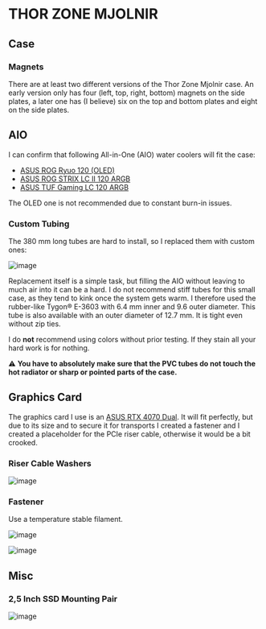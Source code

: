 # THOR ZONE MJOLNIR

## Case

### Magnets

There are at least two different versions of the Thor Zone Mjolnir case. An early version only has four (left, top, right, bottom) magnets on the side plates, a later one has (I believe) six on the top and bottom plates and eight on the side plates.

## AIO

I can confirm that following All-in-One (AIO) water coolers will fit the case:

* [ASUS ROG Ryuo 120 (OLED)](https://rog.asus.com/cooling/cpu-liquid-coolers/rog-ryuo/rog-ryuo-120-model/)
* [ASUS ROG STRIX LC II 120 ARGB](https://rog.asus.com/cooling/cpu-liquid-coolers/rog-strix-lc/rog-strix-lc-ii-120-argb-model/)
* [ASUS TUF Gaming LC 120 ARGB](https://www.asus.com/de/motherboards-components/cooling/tuf-gaming/tuf-gaming-lc-120-argb/)

The OLED one is not recommended due to constant burn-in issues.

### Custom Tubing

The 380 mm long tubes are hard to install, so I replaced them with custom ones:

![image](https://github.com/user-attachments/assets/d3331ab4-999c-4881-a552-d34033195a93)

Replacement itself is a simple task, but filling the AIO without leaving to much air into it can be a hard. I do not recommend stiff tubes for this small case, as they tend to kink once the system gets warm. I therefore used the rubber-like Tygon® E-3603 with 6.4 mm inner and 9.6 outer diameter. This tube is also available with an outer diameter of 12.7 mm. It is tight even without zip ties.

I do **not** recommend using colors without prior testing. If they stain all your hard work is for nothing.

⚠️ **You have to absolutely make sure that the PVC tubes do not touch the hot radiator or sharp or pointed parts of the case.**

## Graphics Card

The graphics card I use is an [ASUS RTX 4070 Dual](https://www.asus.com/de/motherboards-components/graphics-cards/dual/dual-rtx4070-o12g/). It will fit perfectly, but due to its size and to secure it for transports I created a fastener and I created a placeholder for the PCIe riser cable, otherwise it would be a bit crooked.

### Riser Cable Washers

![image](https://github.com/user-attachments/assets/f50839a7-a4e7-40db-8297-0699313247d0)

### Fastener

Use a temperature stable filament.

![image](https://github.com/user-attachments/assets/9fc8fcda-4805-4163-8b36-6f175ee027f6)


![image](https://github.com/user-attachments/assets/be0bb4f6-f619-4d27-a60c-f1d28f3f3884)

## Misc

### 2,5 Inch SSD Mounting Pair

![image](https://github.com/user-attachments/assets/daeedab6-2c22-41ef-b7b9-d5bc8c6c3273)
